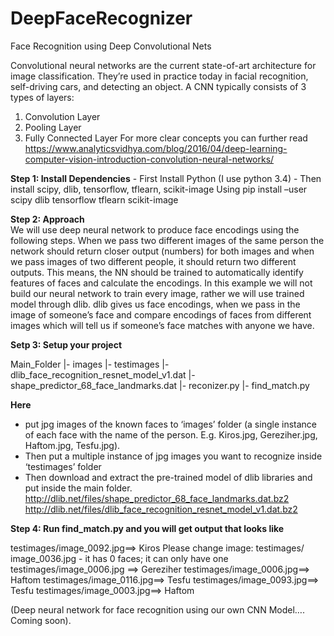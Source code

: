 # DeepFaceRecognizer
Face Recognition using Deep Convolutional Nets

Convolutional neural networks are the current state-of-art architecture for image classification. 
They’re used in practice today in facial recognition, self-driving cars, and detecting an object.
A CNN typically consists of 3 types of layers:
  1.	Convolution Layer
  2.	Pooling Layer
  3.	Fully Connected Layer
For more clear concepts you can further read 
https://www.analyticsvidhya.com/blog/2016/04/deep-learning-computer-vision-introduction-convolution-neural-networks/

<b>Step 1: Install Dependencies</b>
    -	First Install Python (I use python 3.4)
    -	Then install scipy, dlib, tensorflow, tflearn, scikit-image
Using pip install –user scipy dlib tensorflow tflearn scikit-image

<b>Step 2: Approach</b>
<br>We will use deep neural network to produce face encodings using the following steps. 
When we pass two different images of the same person the network should return closer output (numbers) 
for both images and when we pass images of two different people, it should return two different outputs. 
This means, the NN should be trained to automatically identify features of faces and calculate the encodings. 
In this example we will not build our neural network to train every image, rather we will use trained model through dlib.
dlib gives us face encodings, when we pass in the image of someone’s face and compare encodings of faces from different 
images which will tell us if someone’s face matches with anyone we have.</br>

<b>Setp 3: Setup your project</b>
<p>
    Main_Folder
      |- images
      |- testimages
      |- dlib_face_recognition_resnet_model_v1.dat
      |- shape_predictor_68_face_landmarks.dat
      |- reconizer.py
      |- find_match.py
    </P>  
<b> Here </b>

  -	put jpg images of the known faces to ‘images’ folder (a single instance of each face with the name of the person.
  E.g. Kiros.jpg, Gereziher.jpg, Haftom.jpg, Tesfu.jpg).
  -	Then put a multiple instance of jpg images you want to recognize inside ‘testimages’ folder
  -	Then download and extract the pre-trained model of dlib libraries and put inside the main folder. 
    http://dlib.net/files/shape_predictor_68_face_landmarks.dat.bz2 
    http://dlib.net/files/dlib_face_recognition_resnet_model_v1.dat.bz2
    
<b>Step 4: Run find_match.py and you will get output that looks like</b>
<p>
      testimages/image_0092.jpg==> 			Kiros
      Please change image: testimages/ image_0036.jpg - it has 0 faces; it can only have one
      testimages/image_0006.jpg ==> 		Gereziher
      testimages/image_0006.jpg==> 			Haftom
      testimages/image_0116.jpg==> 			Tesfu
      testimages/image_0093.jpg==> 			Tesfu
      testimages/image_0003.jpg==> 			Haftom
  </p>
(Deep neural network for face recognition using our own CNN Model…. Coming soon).
